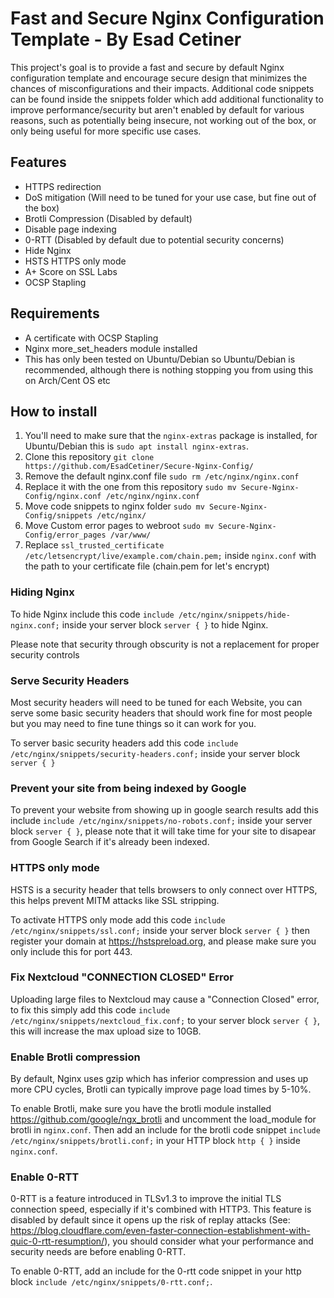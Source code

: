 # Fast and Secure Nginx Configuration Template - By Esad Cetiner
This project's goal is to provide a fast and secure by default Nginx configuration template and encourage secure design that minimizes the chances of misconfigurations and their impacts. Additional code snippets can be found inside the snippets folder which add additional functionality to improve performance/security but aren't enabled by default for various reasons, such as potentially being insecure, not working out of the box, or only being useful for more specific use cases.

## Features
- HTTPS redirection
- DoS mitigation (Will need to be tuned for your use case, but fine out of the box)
- Brotli Compression (Disabled by default)
- Disable page indexing
- 0-RTT (Disabled by default due to potential security concerns)
- Hide Nginx
- HSTS HTTPS only mode
- A+ Score on SSL Labs
- OCSP Stapling

## Requirements
- A certificate with OCSP Stapling
- Nginx more_set_headers module installed
- This has only been tested on Ubuntu/Debian so Ubuntu/Debian is recommended, although there is nothing stopping you from using this on Arch/Cent OS etc

## How to install
1. You'll need to make sure that the ``nginx-extras`` package is installed, for Ubuntu/Debian this is ``sudo apt install nginx-extras``.
2. Clone this repository ``git clone https://github.com/EsadCetiner/Secure-Nginx-Config/``
3. Remove the default nginx.conf file ``sudo rm /etc/nginx/nginx.conf``
4. Replace it with the one from this repository ``sudo mv Secure-Nginx-Config/nginx.conf /etc/nginx/nginx.conf``
5. Move code snippets to nginx folder ``sudo mv Secure-Nginx-Config/snippets /etc/nginx/``
6. Move Custom error pages to webroot ``sudo mv Secure-Nginx-Config/error_pages /var/www/``
7. Replace ``ssl_trusted_certificate /etc/letsencrypt/live/example.com/chain.pem;`` inside ``nginx.conf`` with the path to your certificate file (chain.pem for let's encrypt) 

### Hiding Nginx
To hide Nginx include this code ``include /etc/nginx/snippets/hide-nginx.conf;`` inside your server block ``server { }`` to hide Nginx.

Please note that security through obscurity is not a replacement for proper security controls

### Serve Security Headers
Most security headers will need to be tuned for each Website, you can serve some basic security headers that should work fine for most people but you may need to fine tune things so it can work for you.

To server basic security headers add this code ``include /etc/nginx/snippets/security-headers.conf;`` inside your server block ``server { }``

### Prevent your site from being indexed by Google
To prevent your website from showing up in google search results add this include ``include /etc/nginx/snippets/no-robots.conf;`` inside your server block ``server { }``, please note that it will take time for your site to disapear from Google Search if it's already been indexed.

### HTTPS only mode
HSTS is a security header that tells browsers to only connect over HTTPS, this helps prevent MITM attacks like SSL stripping.

To activate HTTPS only mode add this code ``include /etc/nginx/snippets/ssl.conf;`` inside your server block ``server { }`` then register your domain at https://hstspreload.org, and please make sure you only include this for port 443.

### Fix Nextcloud "CONNECTION CLOSED" Error
Uploading large files to Nextcloud may cause a "Connection Closed" error, to fix this simply add this code ``include /etc/nginx/snippets/nextcloud_fix.conf;`` to your server block ``server { }``, this will increase the max upload size to 10GB. 

### Enable Brotli compression
By default, Nginx uses gzip which has inferior compression and uses up more CPU cycles, Brotli can typically improve page load times by 5-10%.

To enable Brotli, make sure you have the brotli module installed https://github.com/google/ngx_brotli and uncomment the load_module for brotli in ``nginx.conf``. Then add an include for the brotli code snippet ``include /etc/nginx/snippets/brotli.conf;`` in your HTTP block ``http { }`` inside ``nginx.conf``.

### Enable 0-RTT
0-RTT is a feature introduced in TLSv1.3 to improve the initial TLS connection speed, especially if it's combined with HTTP3. This feature is disabled by default since it opens up the risk of replay attacks (See: https://blog.cloudflare.com/even-faster-connection-establishment-with-quic-0-rtt-resumption/), you should consider what your performance and security needs are before enabling 0-RTT.

To enable 0-RTT, add an include for the 0-rtt code snippet in your http block ``include /etc/nginx/snippets/0-rtt.conf;``.
